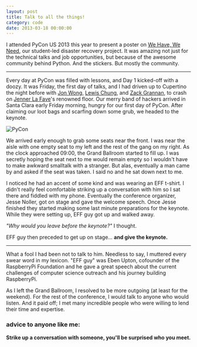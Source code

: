 ```yaml
---
layout: post
title: Talk to all the things!
category: code 
date: 2013-03-18 00:00:00
---
```


I attended PyCon US 2013 this year to present a poster on [We Have, We Need][whwn], our student-led disaster recovery project. It was amazing not just for the technical talks and job opportunities, but because of the awesome community behind Python. And the stickers. But mostly the community.

---

Every day at PyCon was filled with lessons, and Day 1 kicked-off with a doozy. It was Friday, the first day of talks, and I had driven up to Cupertino the night before with [Jon Wong][jw], [Lewis Chung][lc], and [Zack Grannan][zg], to crash on [Jenner La Fave][jl]'s renowned floor. Our merry band of hackers arrived in Santa Clara early Friday morning, hungry for our first day of PyCon. After claiming our loot bags and scarfing down some grub, we headed to the keynote.

![PyCon](http://ieng6.ucsd.edu/~wvetter/pycon1.png)

We arrived early enough to grab some seats near the front. I was near the aisle with one empty seat to my left and the rest of the gang on my right. As the clock approached 09:00, the Grand Ballroom started to fill up. I was secretly hoping the seat next to me would remain empty so I wouldn't have to make awkward smalltalk with a stranger. But alas, eventually a man came by and asked if the seat was taken. I said no and he sat down next to me.

I noticed he had an accent of some kind and was wearing an EFF t-shirt. I didn't really feel comfortable striking up a conversation with him so I sat there and fiddled with my phone. Eventually the conference organizer, Jesse Noller, got on stage and gave the welcome speech. Once Jesse finished they started making some last minute preparations for the keynote. While they were setting up, EFF guy got up and walked away.  

*"Why would you leave before the keynote?"* I thought.   

EFF guy then preceded to get up on stage... **and give the keynote.**

---

What a fool I had been not to talk to him. Needless to say, I muttered every swear word in my lexicon. "EFF guy" was Eben Upton, cofounder of the RaspberryPi Foundation and he gave a great speech about the current challenges of computer science outreach and his journey building RaspberryPi.

As I left the Grand Ballroom, I resolved to be more outgoing (at least for the weekend). For the rest of the conference, I would talk to anyone who would listen. And it paid off; I met many incredible people who were willing to lend their time and expertise.

### advice to anyone like me:

**Strike up a conversation with someone, you'll be surprised who you meet.**


[whwn]: http://whwn.org
[jw]: http://jnwng.com
[jl]: http://jfave.com
[zg]: https://github.com/zgrannan/
[lc]: http://lewisf.com
